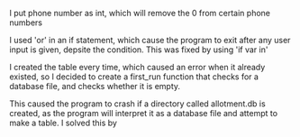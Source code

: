 I put phone number as int, which will remove the 0 from certain phone numbers

I used 'or' in an if statement, which cause the program to exit after any user input is given, depsite the condition. This was fixed by using 'if var in'

I created the table every time, which caused an error when it already existed, so I decided to create a first_run function that checks for a database file, and checks whether it is empty.

This caused the program to crash if a directory called allotment.db is created, as the program will interpret it as a database file and attempt to make a table. I solved this by 